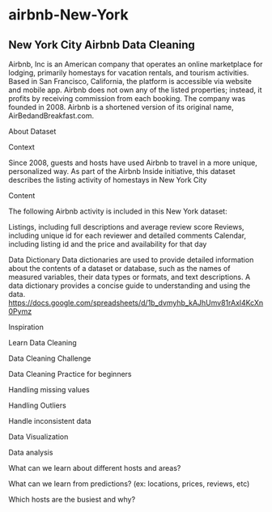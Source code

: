 # airbnb-New-York

## New York City Airbnb Data Cleaning

Airbnb, Inc is an American company that operates an online marketplace for lodging, primarily homestays for vacation rentals, and tourism activities. Based in San Francisco, California, the platform is accessible via website and mobile app. Airbnb does not own any of the listed properties; instead, it profits by receiving commission from each booking. The company was founded in 2008. Airbnb is a shortened version of its original name, AirBedandBreakfast.com.

About Dataset

Context

Since 2008, guests and hosts have used Airbnb to travel in a more unique, personalized way. As part of the Airbnb Inside initiative, this dataset describes the listing activity of homestays in New York City

Content

The following Airbnb activity is included in this New York dataset:

Listings, including full descriptions and average review score Reviews, including unique id for each reviewer and detailed comments Calendar, including listing id and the price and availability for that day

Data Dictionary
Data dictionaries are used to provide detailed information about the contents of a dataset or database, such as the names of measured variables, their data types or formats, and text descriptions. A data dictionary provides a concise guide to understanding and using the data.
https://docs.google.com/spreadsheets/d/1b_dvmyhb_kAJhUmv81rAxl4KcXn0Pymz

Inspiration

Learn Data Cleaning

Data Cleaning Challenge

Data Cleaning Practice for beginners

Handling missing values

Handling Outliers

Handle inconsistent data

Data Visualization

Data analysis

What can we learn about different hosts and areas?

What can we learn from predictions? (ex: locations, prices, reviews, etc)

Which hosts are the busiest and why?
